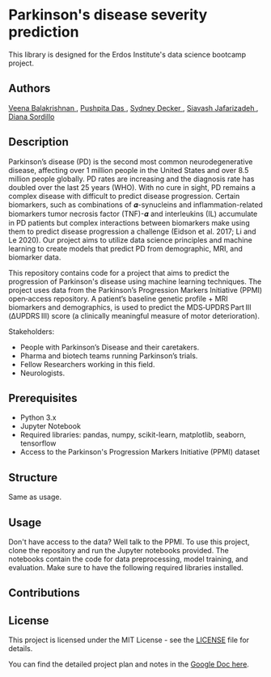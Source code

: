 # Parkinson's disease severity prediction
This library is designed for the Erdos Institute's data science bootcamp project.

## Authors
<a href="https://github.com/veenabala123"> Veena Balakrishnan </a>, <a href="https://github.com/daspushpita"> Pushpita Das </a>, <a href="https://github.com/skdecker"> Sydney Decker </a>, <a href="https://github.com/Sia-jaf"> Siavash Jafarizadeh </a>, <a href="https://github.com/dcsordillo"> Diana Sordillo </a>

## Description

Parkinson’s disease (PD) is the second most common neurodegenerative disease, affecting over 1 million people in the United States and over 8.5 million people globally. PD rates are increasing and the diagnosis rate has doubled over the last 25 years (WHO). With no cure in sight, PD remains a complex disease with difficult to predict disease progression. Certain biomarkers, such as combinations of 𝜶-synucleins and inflammation-related biomarkers tumor necrosis factor (TNF)-𝜶 and interleukins (IL) accumulate in PD patients but complex interactions between biomarkers make using them to predict disease progression a challenge (Eidson et al. 2017; Li and Le 2020). Our project aims to utilize data science principles and machine learning to create models that predict PD from demographic, MRI, and biomarker data.

This repository contains code for a project that aims to predict the progression of Parkinson's disease using machine learning techniques. The project uses data from the Parkinson’s Progression Markers Initiative (PPMI) open‑access repository. A patient’s baseline genetic profile + MRI biomarkers and demographics, is used to predict the  MDS‑UPDRS Part III (ΔUPDRS III) score (a clinically meaningful measure of motor deterioration).

Stakeholders:
- People with Parkinson’s Disease and their caretakers.
- Pharma and biotech teams running Parkinson’s trials.
- Fellow Researchers working in this field.
- Neurologists.
  
## Prerequisites
- Python 3.x
- Jupyter Notebook
- Required libraries: pandas, numpy, scikit-learn, matplotlib, seaborn, tensorflow
- Access to the Parkinson's Progression Markers Initiative (PPMI) dataset

## Structure
 Same as usage.

## Usage
Don't have access to the data? Well talk to the PPMI.
To use this project, clone the repository and run the Jupyter notebooks provided. The notebooks contain the code for data preprocessing, model training, and evaluation. Make sure to have the following required libraries installed.

## Contributions

## License
This project is licensed under the MIT License - see the [LICENSE](LICENSE) file for details.


You can find the detailed project plan and notes in the [Google Doc here](https://docs.google.com/document/d/1Pox_YoBK9GUNJZH54kti41NTPybKZ4D_AR0d6gl4DaQ/edit?tab=t.0).
